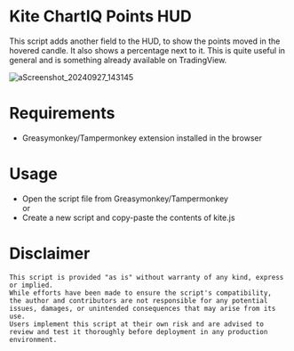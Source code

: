 # Kite ChartIQ Points HUD
This script adds another field to the HUD, to show the points moved in the hovered candle. It also shows a percentage next to it. 
This is quite useful in general and is something already available on TradingView.

![aScreenshot_20240927_143145](https://github.com/user-attachments/assets/de3abc27-ceb1-4932-86bd-c5a703a2ff4b)

# Requirements
* Greasymonkey/Tampermonkey extension installed in the browser

# Usage
* Open the script file from Greasymonkey/Tampermonkey  
  or
* Create a new script and copy-paste the contents of kite.js

# Disclaimer
```
This script is provided "as is" without warranty of any kind, express or implied.
While efforts have been made to ensure the script's compatibility,
the author and contributors are not responsible for any potential 
issues, damages, or unintended consequences that may arise from its use.
Users implement this script at their own risk and are advised to 
review and test it thoroughly before deployment in any production environment.
```

